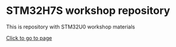 # STM32H7S workshop repository

This is repository with STM32U0 workshop materials

[Click to go to page](https://rristm.github.io/tomas_materials_v2/ST-TOMAS-Workshop/stm32h7s_workshop/master) 
